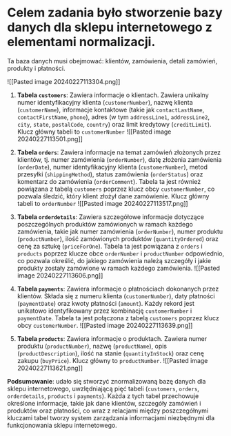 # Celem zadania było stworzenie bazy danych dla sklepu internetowego z elementami normalizacji.

Ta baza danych musi obejmować: klientów, zamówienia, detali zamówień, produkty i płatności.

![[Pasted image 20240227113304.png]]

1. **Tabela `customers`**: Zawiera informacje o klientach. Zawiera unikalny numer identyfikacyjny klienta (`customerNumber`), nazwę klienta (`customerName`), informacje kontaktowe (takie jak `contactLastName`, `contactFirstName`, `phone`), adres (w tym `addressLine1`, `addressLine2`, `city`, `state`, `postalCode`, `country`) oraz limit kredytowy (`creditLimit`). Klucz główny tabeli to `customerNumber`
![[Pasted image 20240227113501.png]]

2. **Tabela `orders`**: Zawiera informacje na temat zamówień złożonych przez klientów, tj. numer zamówienia (`orderNumber`), datę złożenia zamówienia (`orderDate`), numer identyfikacyjny klienta (`customerNumber`), metod przesyłki (`shippingMethod`), status zamówienia (`orderStatus`) oraz komentarz do zamówienia (`orderComment`). Tabela ta jest również powiązana z tabelą `customers` poprzez klucz obcy `customerNumber`, co pozwala śledzić, który klient złożył dane zamówienie. Klucz główny tabeli to `orderNumber`
![[Pasted image 20240227113517.png]]

3. **Tabela `orderdetails`**: Zawiera szczegółowe informacje dotyczące poszczególnych produktów zamówionych w ramach każdego zamówienia, takie jak numer zamówienia (`orderNumber`), numer produktu (`productNumber`), ilość zamówionych produktów (`quantityOrdered`) oraz cenę za sztukę (`priceForOne`). Tabela ta jest powiązana z `orders` i `products` poprzez klucze obce `orderNumber` i `productNumber` odpowiednio, co pozwala określić, do jakiego zamówienia należą szczegóły i jakie produkty zostały zamówione w ramach każdego zamówienia.
![[Pasted image 20240227113606.png]]

4. **Tabela `payments`**: Zawiera informacje o płatnościach dokonanych przez klientów. Składa się z numeru klienta (`customerNumber`), daty płatności (`paymentDate`) oraz kwoty płatności (`amount`). Każdy rekord jest unikatowo identyfikowany przez kombinację `customerNumber` i `paymentDate`. Tabela ta jest połączona z tabelą `customers` poprzez klucz obcy `customerNumber`.
![[Pasted image 20240227113639.png]]

5. **Tabela `products`**: Zawiera informacje o produktach. Zawiera numer produktu (`productNumber`), nazwę (`productName`), opis (`productDescription`), ilość na stanie (`quantityInStock`) oraz cenę zakupu (`buyPrice`). Klucz główny to `productNumber`.
![[Pasted image 20240227113621.png]]


**Podsumowanie**: udało się stworzyć znormalizowaną bazę danych dla sklepu internetowego, uwzlędniającą pięć tabeli (`customers`, `orders`, `orderdetails`, `products` i `payments`). Każda z tych tabel przechowuje określone informacje, takie jak dane klientów, szczegóły zamówień i produktów oraz płatności, co wraz z relacjami między poszczegółnymi kluczami tabel tworzy system zarządzania informacjami niezbędnymi dla funkcjonowania sklepu internetowego. 